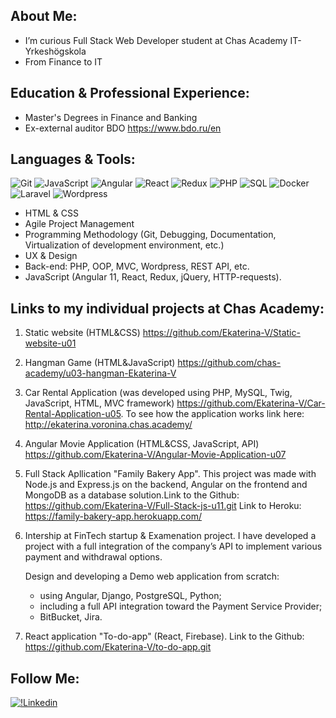 ## About Me:

- I’m curious Full Stack Web Developer student at Chas Academy IT-Yrkeshögskola
- From Finance to IT

## Education & Professional Experience:

- Master's Degrees in Finance and Banking
- Ex-external auditor BDO https://www.bdo.ru/en

## Languages & Tools:

![Git](https://img.shields.io/badge/Git-black?style=for-the-badge&logo=Git)
![JavaScript](https://img.shields.io/badge/JavaScript-black?style=for-the-badge&logo=JavaScript)
![Angular](https://img.shields.io/badge/Angular-black?style=for-the-badge&logo=Angular)
![React](https://img.shields.io/badge/React-black?style=for-the-badge&logo=React)
![Redux](https://img.shields.io/badge/Redux-black?style=for-the-badge&logo=Redux)
![PHP](https://img.shields.io/badge/PHP-black?style=for-the-badge&logo=PHP)
![SQL](https://img.shields.io/badge/SQL-black?style=for-the-badge&logo=MySQL)
![Docker](https://img.shields.io/badge/Docker-black?style=for-the-badge&logo=Docker)
![Laravel](https://img.shields.io/badge/Laravel-black?style=for-the-badge&logo=Laravel)
![Wordpress](https://img.shields.io/badge/Wordpress-black?style=for-the-badge&logo=Wordpress)

- HTML & CSS
- Agile Project Management
- Programming Methodology (Git, Debugging, Documentation, Virtualization of development environment, etc.)
- UX & Design
- Back-end: PHP, OOP, MVC, Wordpress, REST API, etc.
- JavaScript (Angular 11, React, Redux, jQuery, HTTP-requests).

## Links to my individual projects at Chas Academy:

1.  Static website (HTML&CSS) https://github.com/Ekaterina-V/Static-website-u01
2.  Hangman Game (HTML&JavaScript) https://github.com/chas-academy/u03-hangman-Ekaterina-V
3.  Car Rental Application (was developed using PHP, MySQL, Twig, JavaScript, HTML, MVC framework) https://github.com/Ekaterina-V/Car-Rental-Application-u05. To see how the application works link here: http://ekaterina.voronina.chas.academy/
4.  Angular Movie Application (HTML&CSS, JavaScript, API) https://github.com/Ekaterina-V/Angular-Movie-Application-u07
5.  Full Stack Apllication "Family Bakery App". This project was made with Node.js and Express.js on the backend, Angular on the frontend and MongoDB as a database solution.Link to the Github: https://github.com/Ekaterina-V/Full-Stack-js-u11.git
    Link to Heroku: https://family-bakery-app.herokuapp.com/

6.  Intership at FinTech startup & Examenation project.
    I have developed a project with a full integration of the company’s API to implement various payment and withdrawal options.

    Design and developing a Demo web application from scratch:

    - using Angular, Django, PostgreSQL, Python;
    - including a full API integration toward the Payment Service Provider;
    - BitBucket, Jira.

7.  React application "To-do-app" (React, Firebase).
    Link to the Github:
    https://github.com/Ekaterina-V/to-do-app.git

## Follow Me:

[![!Linkedin](https://img.shields.io/badge/Linkedin-47C5FB?style=for-the-badge&logo=Linkedin)](https://www.linkedin.com/in/ekaterina-voronina-8822b8139/)
